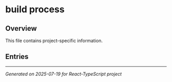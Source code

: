 # build process

## Overview

This file contains project-specific information.

## Entries

<!-- Entries will be added here automatically -->

---
*Generated on 2025-07-19 for React-TypeScript project*
